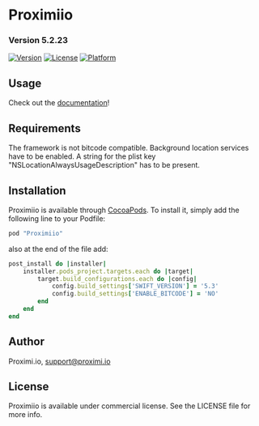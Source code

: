 # Proximiio

### Version 5.2.23


[![Version](https://img.shields.io/cocoapods/v/Proximiio.svg?style=flat)](http://cocoapods.org/pods/Proximiio)
[![License](https://img.shields.io/cocoapods/l/Proximiio.svg?style=flat)](http://cocoapods.org/pods/Proximiio)
[![Platform](https://img.shields.io/cocoapods/p/Proximiio.svg?style=flat)](http://cocoapods.org/pods/Proximiio)

## Usage

Check out the [documentation](https://proximi.io/docs/ios/)!

## Requirements

The framework is not bitcode compatible. Background location services have to be enabled. A string for the plist key "NSLocationAlwaysUsageDescription" has to be present.

## Installation

Proximiio is available through [CocoaPods](http://cocoapods.org). To install
it, simply add the following line to your Podfile:

```ruby
pod "Proximiio"
```

also at the end of the file add:

```ruby
post_install do |installer|
    installer.pods_project.targets.each do |target|
        target.build_configurations.each do |config|
            config.build_settings['SWIFT_VERSION'] = '5.3'
            config.build_settings['ENABLE_BITCODE'] = 'NO'
        end
    end
end
```

## Author

Proximi.io, support@proximi.io

## License

Proximiio is available under commercial license. See the LICENSE file for more info.
